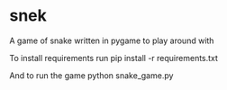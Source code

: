 # snek
A game of snake written in pygame to play around with

To install requirements run
    pip install -r requirements.txt

And to run the game
    python snake_game.py